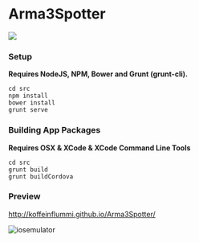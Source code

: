 Arma3Spotter
============

[![](http://img.shields.io/travis/KoffeinFlummi/Arma3Spotter.svg)](https://travis-ci.org/KoffeinFlummi/Arma3Spotter)


### Setup

**Requires NodeJS, NPM, Bower and Grunt (grunt-cli).**

```shell
cd src
npm install
bower install
grunt serve
```

### Building App Packages

**Requires OSX & XCode & XCode Command Line Tools**

```shell
cd src
grunt build
grunt buildCordova
```


### Preview

http://koffeinflummi.github.io/Arma3Spotter/

![iosemulator](https://cloud.githubusercontent.com/assets/1235520/4808109/d7af09c0-5e9c-11e4-8515-86a200577c9e.png)
